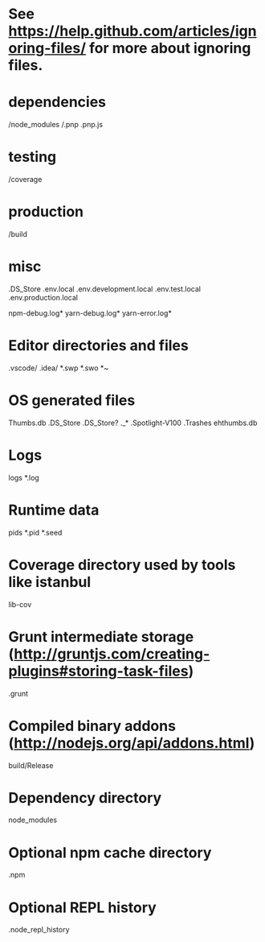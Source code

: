 # See https://help.github.com/articles/ignoring-files/ for more about ignoring files.

# dependencies
/node_modules
/.pnp
.pnp.js

# testing
/coverage

# production
/build

# misc
.DS_Store
.env.local
.env.development.local
.env.test.local
.env.production.local

npm-debug.log*
yarn-debug.log*
yarn-error.log*

# Editor directories and files
.vscode/
.idea/
*.swp
*.swo
*~

# OS generated files
Thumbs.db
.DS_Store
.DS_Store?
._*
.Spotlight-V100
.Trashes
ehthumbs.db

# Logs
logs
*.log

# Runtime data
pids
*.pid
*.seed

# Coverage directory used by tools like istanbul
lib-cov

# Grunt intermediate storage (http://gruntjs.com/creating-plugins#storing-task-files)
.grunt

# Compiled binary addons (http://nodejs.org/api/addons.html)
build/Release

# Dependency directory
node_modules

# Optional npm cache directory
.npm

# Optional REPL history
.node_repl_history